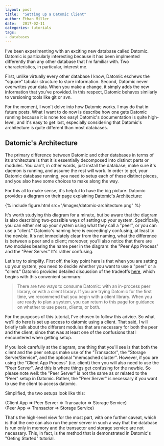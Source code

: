 ```yaml
---
layout: post
title:  "Setting up a Datomic Client"
author: Ethan Miller
date:   2017-02-11
categories: tutorials
tags:
- databases
---
```


I've been experimenting with an exciting new database called Datomic. Datomic is particularly interesting because it has been implmented differently than any other database that I'm familiar with. Two characteristics, in particular, interest me.

First, unlike virtually every other database I know, Datomic eschews the "square" tabular structure to store information. Second, Datomic never overwrites your data. When you make a change, it simply adds the new information that you've provided. In this respect, Datomic behaves similarly to versioning tools like git or svn.

For the moment, I won't delve into how Datomic works. I may do that in future posts. What I want to do now is describe how one gets Datomic running because it is none too easy! Datomic's documentation is quite high-level, and it's easy to get lost, especially considering that Datomic's architecture is quite different than most databases.

## Datomic's Architecture

The primary difference between Datomic and other databases in terms of its
architecture is that it is essentially decomposed into distinct parts or
modules. You can't, in other words, just install the database, make sure it's daemon is running, and assume the rest will work. In order to get, your Datomic database running, you need to setup each of these distinct pieces, and you also have some choices to make along the way.

For this all to make sense, it's helpful to have the big picture. Datomic provides a diagram on their page explaining [Datomic's Architecture](http://docs.datomic.com/architecture.html):

{% include figure.html src="/images/datomic-architecture.png" %}

It's worth studying this diagram for a minute, but be aware that the diagram is also describing two-possible ways of setting up your system. Specifically, you can either set up your system using what they call a "peer", or you can use a "client." Datomic's naming here is exceedingly confusing, at least to the newbie. It's not immediately clear from the naming, what the difference is between a peer and a client; moreover, you'll also notice that there are two modules bearing the name peer in the diagram: the "Peer App Process" and the "Peer Server." It's rather confusing.

Let's try to simplify. First off, the key point here is that when you are setting up your system, you need to decide whether you want to use a "peer" or a "client." Datomic provides detailed discussion of the tradeoffs [here](http://docs.datomic.com/clients-and-peers.html), which begins with this convenient summary: 

> There are two ways to consume Datomic: with an in-process peer library, or with a client library. If you are trying Datomic for the first time, we recommend that you begin with a client library. When you are ready to plan a system, you can return to this page for guidance on whether to use peers, clients, or both.

For the purposes of this tutorial, I've chosen to follow this advice. So what we'll do here is set up access to datomic using a client. That said, I will briefly talk about the different modules that are necessary for both the peer and the client, since that was at least one of the confusions that I encountered when getting setup.

If you look carefully at the diagram, one thing that you'll see is that both the client and the peer setups make use of the "Transactor", the "Storage Server/Service", and the optional "memcached cluster". However, if you are using the "Client App Process" (i.e. client) then you will also need to use the "Peer Server". And this is where things get confusing for the newbie. So please note well: the "Peer Server" is not the same as or related to the "Peer" setup in Datomic. Rather, the "Peer Server" is necessary if you want to use the client to access datomic.

Simplified, the two setups look like this:

(Client App => Peer Server => Transactor => Storage Service)  
(Peer App => Transactor => Storage Service)

That's the high-level view for the most part, with one further caveat, which is that the one can also run the peer server in such a way that the database is run only in memory and the transactor and storage service are not necessary. This, in fact, is the method that is demonstrated in Datomic's "Geting Started" tutorial.

